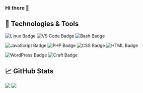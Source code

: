 ### Hi there 👋

<!--
**andrewgillingham/andrewgillingham** is a ✨ _special_ ✨ repository because its `README.md` (this file) appears on your GitHub profile.

Here are some ideas to get you started:

- 🔭 I’m currently working on ...
- 🌱 I’m currently learning ...
- 👯 I’m looking to collaborate on ...
- 🤔 I’m looking for help with ...
- 💬 Ask me about ...
- 📫 How to reach me: ...
- 😄 Pronouns: ...
- ⚡ Fun fact: ...
-->

## 🔧 Technologies & Tools

![Linux Badge](https://img.shields.io/badge/OS-Linux-informational?style=flat&logo=linux&logoColor=white&color=2bbc8a)
![VS Code Badge](https://img.shields.io/badge/Editor-vscode-informational?style=flat&logo=visual-studio-code&logoColor=white&color=2bbc8a)
![Bash Badge](https://img.shields.io/badge/Shell-Bash-informational?style=flat&logo=gnu-bash&logoColor=white&color=2bbc8a)


![JavaScript Badge](https://img.shields.io/badge/Code-JavaScript-informational?style=flat&logo=javascript&logoColor=white&color=2bbc8a)
![PHP Badge](https://img.shields.io/badge/Code-PHP-informational?style=flat&logo=php&logoColor=white&color=2bbc8a)
![CSS Badge](https://img.shields.io/badge/Code-CSS-informational?style=flat&logo=css3&logoColor=white&color=2bbc8a)
![HTML Badge](https://img.shields.io/badge/Code-HTML-informational?style=flat&logo=html5&logoColor=white&color=2bbc8a)


![WordPress Badge](https://img.shields.io/badge/CMS-WordPress-informational?style=flat&logo=wordpress&logoColor=white&color=2bbc8a)
![Craft Badge](https://img.shields.io/badge/CMS-Craft-informational?style=flat&logo=craft-cms&logoColor=white&color=2bbc8a)

## &#x1f4c8; GitHub Stats

<span>
    <img align="top" src="https://github-readme-stats.vercel.app/api?username=andrewgillingham&hide=stars&count_private=true&theme=cobalt" />
</span>
<span>
    <img align="top" src="https://github-readme-stats.vercel.app/api/top-langs?username=andrewgillingham&theme=cobalt&layout=compact" />
</span>